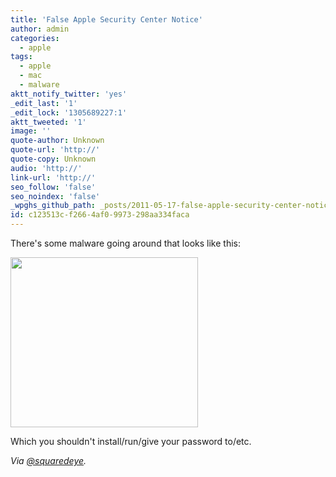 ```yaml
---
title: 'False Apple Security Center Notice'
author: admin
categories:
  - apple
tags:
  - apple
  - mac
  - malware
aktt_notify_twitter: 'yes'
_edit_last: '1'
_edit_lock: '1305689227:1'
aktt_tweeted: '1'
image: ''
quote-author: Unknown
quote-url: 'http://'
quote-copy: Unknown
audio: 'http://'
link-url: 'http://'
seo_follow: 'false'
seo_noindex: 'false'
_wpghs_github_path: _posts/2011-05-17-false-apple-security-center-notice.md
id: c123513c-f266-4af0-9973-298aa334faca
---
```

<p>There's some malware going around that looks like this:</p>
<p><a href="https://chrisenns.com/wp-content/uploads/2011/05/malware.png"><img src="https://chrisenns.com/wp-content/uploads/2011/05/malware-300x272.png" alt="" title="malware" width="300" height="272" class="aligncenter size-medium wp-image-19525" /></a></p>
<p>Which you shouldn't install/run/give your password to/etc.</p>
<p><em>Via <a href="https://twitter.com/squaredeye/status/70690321440321536">@squaredeye</a>.</em></p>
